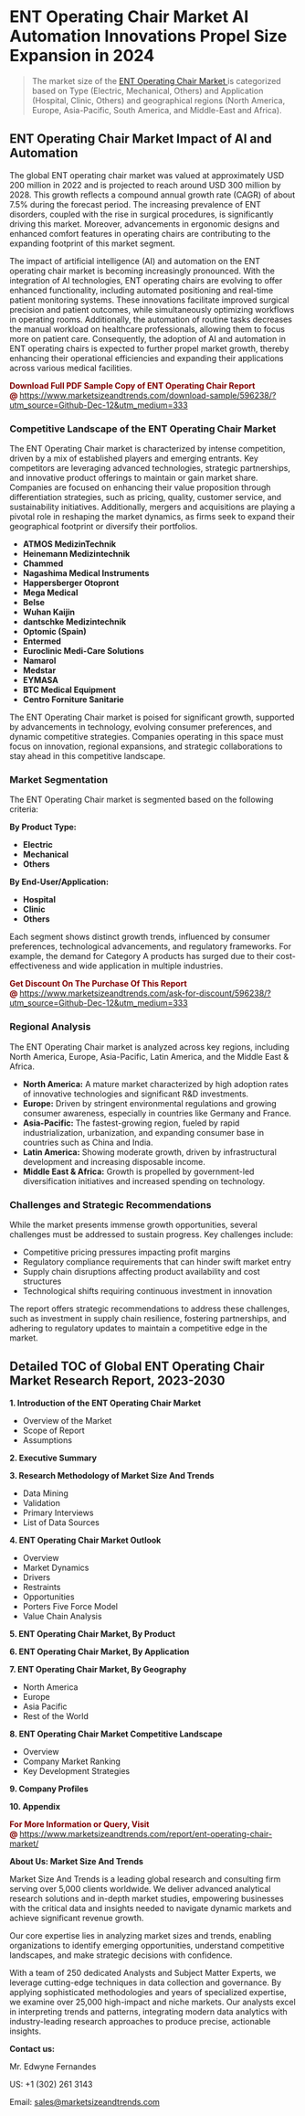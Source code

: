 <H1> ENT Operating Chair Market AI Automation Innovations Propel Size Expansion in 2024</H1><blockquote><p>The market size of the <a href="https://www.marketsizeandtrends.com/download-sample/596238/?utm_source=Github-Dec-12&amp;utm_medium=333" target="_blank">ENT Operating Chair Market </a>is categorized based on Type (Electric, Mechanical, Others) and Application (Hospital, Clinic, Others) and geographical regions (North America, Europe, Asia-Pacific, South America, and Middle-East and Africa).</p></blockquote><p><h2>ENT Operating Chair Market Impact of AI and Automation</h2><p>The global ENT operating chair market was valued at approximately USD 200 million in 2022 and is projected to reach around USD 300 million by 2028. This growth reflects a compound annual growth rate (CAGR) of about 7.5% during the forecast period. The increasing prevalence of ENT disorders, coupled with the rise in surgical procedures, is significantly driving this market. Moreover, advancements in ergonomic designs and enhanced comfort features in operating chairs are contributing to the expanding footprint of this market segment.</p><p>The impact of artificial intelligence (AI) and automation on the ENT operating chair market is becoming increasingly pronounced. With the integration of AI technologies, ENT operating chairs are evolving to offer enhanced functionality, including automated positioning and real-time patient monitoring systems. These innovations facilitate improved surgical precision and patient outcomes, while simultaneously optimizing workflows in operating rooms. Additionally, the automation of routine tasks decreases the manual workload on healthcare professionals, allowing them to focus more on patient care. Consequently, the adoption of AI and automation in ENT operating chairs is expected to further propel market growth, thereby enhancing their operational efficiencies and expanding their applications across various medical facilities.</p></p><p><strong><span style="color: #800000;">Download Full PDF Sample Copy of ENT Operating Chair Report @</span>&nbsp;</strong><a href="https://www.marketsizeandtrends.com/download-sample/596238/?utm_source=Github-Dec-12&amp;utm_medium=333">https://www.marketsizeandtrends.com/download-sample/596238/?utm_source=Github-Dec-12&amp;utm_medium=333</a></p><h3>Competitive Landscape of the ENT Operating Chair Market</h3><p>The ENT Operating Chair market is characterized by intense competition, driven by a mix of established players and emerging entrants. Key competitors are leveraging advanced technologies, strategic partnerships, and innovative product offerings to maintain or gain market share. Companies are focused on enhancing their value proposition through differentiation strategies, such as pricing, quality, customer service, and sustainability initiatives. Additionally, mergers and acquisitions are playing a pivotal role in reshaping the market dynamics, as firms seek to expand their geographical footprint or diversify their portfolios.</p><p><strong><p><ul><li>ATMOS MedizinTechnik </li><li> Heinemann Medizintechnik </li><li> Chammed </li><li> Nagashima Medical Instruments </li><li> Happersberger Otopront </li><li> Mega Medical </li><li> Belse </li><li> Wuhan Kaijin </li><li> dantschke Medizintechnik </li><li> Optomic (Spain) </li><li> Entermed </li><li> Euroclinic Medi-Care Solutions </li><li> Namarol </li><li> Medstar </li><li> EYMASA </li><li> BTC Medical Equipment </li><li> Centro Forniture Sanitarie</p></li></ul></p></strong></p><p>The ENT Operating Chair market is poised for significant growth, supported by advancements in technology, evolving consumer preferences, and dynamic competitive strategies. Companies operating in this space must focus on innovation, regional expansions, and strategic collaborations to stay ahead in this competitive landscape.</p><h3>Market Segmentation</h3><p>The ENT Operating Chair market is segmented based on the following criteria:</p><p><strong>By Product Type:</strong></p><p><strong><p><ul><li>Electric </li><li> Mechanical </li><li> Others</p></li></ul></p></strong></p><p><strong>By End-User/Application:</strong></p><p><strong><p><ul><li>Hospital </li><li> Clinic </li><li> Others</p></li></ul></p></strong></p><p>Each segment shows distinct growth trends, influenced by consumer preferences, technological advancements, and regulatory frameworks. For example, the demand for Category A products has surged due to their cost-effectiveness and wide application in multiple industries.</p><p><strong><span style="color: #800000;">Get Discount On The Purchase Of This Report @&nbsp;</span></strong><a href="https://www.marketsizeandtrends.com/ask-for-discount/596238/?utm_source=Github-Dec-12&amp;utm_medium=333">https://www.marketsizeandtrends.com/ask-for-discount/596238/?utm_source=Github-Dec-12&amp;utm_medium=333</a></p><h3>Regional Analysis</h3><p>The ENT Operating Chair market is analyzed across key regions, including North America, Europe, Asia-Pacific, Latin America, and the Middle East &amp; Africa.</p><ul><li><strong>North America:</strong> A mature market characterized by high adoption rates of innovative technologies and significant R&amp;D investments.</li><li><strong>Europe:</strong> Driven by stringent environmental regulations and growing consumer awareness, especially in countries like Germany and France.</li><li><strong>Asia-Pacific:</strong> The fastest-growing region, fueled by rapid industrialization, urbanization, and expanding consumer base in countries such as China and India.</li><li><strong>Latin America:</strong> Showing moderate growth, driven by infrastructural development and increasing disposable income.</li><li><strong>Middle East &amp; Africa:</strong> Growth is propelled by government-led diversification initiatives and increased spending on technology.</li></ul><h3>Challenges and Strategic Recommendations</h3><p>While the market presents immense growth opportunities, several challenges must be addressed to sustain progress. Key challenges include:</p><ul><li>Competitive pricing pressures impacting profit margins</li><li>Regulatory compliance requirements that can hinder swift market entry</li><li>Supply chain disruptions affecting product availability and cost structures</li><li>Technological shifts requiring continuous investment in innovation</li></ul><p>The report offers strategic recommendations to address these challenges, such as investment in supply chain resilience, fostering partnerships, and adhering to regulatory updates to maintain a competitive edge in the market.</p><h2>Detailed TOC of Global ENT Operating Chair Market Research Report, 2023-2030</h2><p><strong>1. Introduction of the ENT Operating Chair Market</strong></p><ul><li>Overview of the Market</li><li>Scope of Report</li><li>Assumptions&nbsp;</li></ul><p><strong>2. Executive Summary</strong></p><p><strong>3. Research Methodology of <strong>Market Size And Trends</strong></strong></p><ul><li>Data Mining</li><li>Validation</li><li>Primary Interviews</li><li>List of Data Sources&nbsp;</li></ul><p><strong>4. ENT Operating Chair Market Outlook</strong></p><ul><li>Overview</li><li>Market Dynamics</li><li>Drivers</li><li>Restraints</li><li>Opportunities</li><li>Porters Five Force Model</li><li>Value Chain Analysis&nbsp;</li></ul><p><strong>5. ENT Operating Chair Market, By Product</strong></p><p><strong>6. ENT Operating Chair Market, By Application</strong></p><p><strong>7. ENT Operating Chair Market, By Geography</strong></p><ul><li>North America</li><li>Europe</li><li>Asia Pacific</li><li>Rest of the World&nbsp;</li></ul><p><strong>8. ENT Operating Chair Market Competitive Landscape</strong></p><ul><li>Overview</li><li>Company Market Ranking</li><li>Key Development Strategies&nbsp;</li></ul><p><strong>9. Company Profiles</strong></p><p><strong>10. Appendix</strong></p><p><strong><span style="color: #800000;">For More Information or Query, Visit @&nbsp;</span></strong><a href="https://www.marketsizeandtrends.com/report/ent-operating-chair-market/">https://www.marketsizeandtrends.com/report/ent-operating-chair-market/</a></p><p></p><p><strong>About Us:&nbsp;Market Size And Trends</strong></p><p>Market Size And Trends&nbsp;is a leading global research and consulting firm serving over 5,000 clients worldwide. We deliver advanced analytical research solutions and in-depth market studies, empowering businesses with the critical data and insights needed to navigate dynamic markets and achieve significant revenue growth.</p><p>Our core expertise lies in analyzing market sizes and trends, enabling organizations to identify emerging opportunities, understand competitive landscapes, and make strategic decisions with confidence.</p><p>With a team of 250 dedicated Analysts and Subject Matter Experts, we leverage cutting-edge techniques in data collection and governance. By applying sophisticated methodologies and years of specialized expertise, we examine over 25,000 high-impact and niche markets. Our analysts excel in interpreting trends and patterns, integrating modern data analytics with industry-leading research approaches to produce precise, actionable insights.</p><p><strong>Contact us:</strong></p><p>Mr. Edwyne Fernandes</p><p>US: +1 (302) 261 3143</p><p>Email: <a href="mailto:sales@marketsizeandtrends.com">sales@marketsizeandtrends.com</a>&nbsp;</p>
